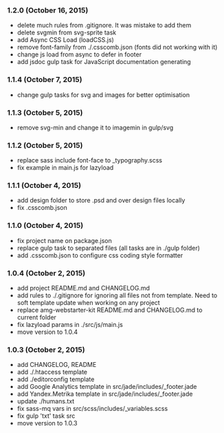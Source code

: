 ### 1.2.0 (October 16, 2015)

* delete much rules from .gitignore. It was mistake to add them
* delete svgmin from svg-sprite task
* add Async CSS Load (loadCSS.js)
* remove font-family from ./.csscomb.json (fonts did not working with it)
* change js load from async to defer in footer
* add jsdoc gulp task for JavaScript documentation generating

### 1.1.4 (October 7, 2015)

* change gulp tasks for svg and images for better optimisation

### 1.1.3 (October 5, 2015)

* remove svg-min and change it to imagemin in gulp/svg

### 1.1.2 (October 5, 2015)

* replace sass include font-face to _typography.scss
* fix example in main.js for lazyload

### 1.1.1 (October 4, 2015)

* add design folder to store .psd and over design files locally
* fix .csscomb.json

### 1.1.0 (October 4, 2015)

* fix project name on package.json
* replace gulp task to separated files (all tasks are in ./gulp folder)
* add .csscomb.json to configure css coding style formatter

### 1.0.4 (October 2, 2015)

* add project README.md and CHANGELOG.md
* add rules to ./.gitignore for ignoring all files not from template. Need to soft template update when working on any project
* replace amg-webstarter-kit README.md and CHANGELOG.md to current folder
* fix lazyload params in ./src/js/main.js
* move version to 1.0.4

### 1.0.3 (October 2, 2015)

* add CHANGELOG, README
* add ./.htaccess template
* add ./editorconfig template
* add Google Analytics template in src/jade/includes/_footer.jade
* add Yandex.Metrika template in src/jade/includes/_footer.jade
* update ./humans.txt 
* fix sass-mq vars in src/scss/includes/_variables.scss
* fix gulp 'txt' task src
* move version to 1.0.3
